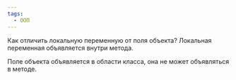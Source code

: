 ```yaml
---
tags:
  - ООП
---
```

Как отличить локальную переменную от поля объекта?
Локальная переменная объявляется внутри метода.

Поле объекта объявляется в области класса, она не может объявляться в методе.